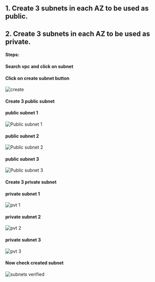 ## 1. Create 3 subnets in each AZ to be used as public.
## 2. Create 3 subnets in each AZ to be used as private.
#### Steps:
#### Search vpc and click on subnet<br/>
#### Click on create subnet button<br/>

![create](https://user-images.githubusercontent.com/53372486/144756209-6854f049-5079-4195-a1df-d12a0f59169d.png)<br/>

#### Create 3 public subnet<br/>
#### public subnet 1<br/>

![Public subnet 1](https://user-images.githubusercontent.com/53372486/144756068-242a4e32-3c3a-4edd-81e6-5096dcd308f6.PNG)<br/>

#### public subnet 2<br/>

![Public subnet 2](https://user-images.githubusercontent.com/53372486/144756058-3f8d288e-bb8a-4391-a8d4-45847d362630.PNG)<br/>

#### public subnet 3<br/>

![Public subnet 3](https://user-images.githubusercontent.com/53372486/144756061-b53d7f0a-217f-4e37-95d5-14a3bccf84b5.PNG)<br/>

#### Create 3 private subnet<br/>
#### private subnet 1<br/>

![pvt 1](https://user-images.githubusercontent.com/53372486/144756063-37d19caf-f461-43b7-9a15-2fea3d19b1f5.PNG)<br/>

#### private subnet 2<br/>

![pvt 2](https://user-images.githubusercontent.com/53372486/144756065-25aba443-7f4f-4f64-820b-bd38b04bc40c.PNG)<br/>

#### private subnet 3<br/>

![pvt 3](https://user-images.githubusercontent.com/53372486/144756066-9b3e5ce8-db36-4f5c-8bf2-86ad5b93700e.PNG)<br/>


#### Now check created subnet<br/>
![subnets verified](https://user-images.githubusercontent.com/53372486/144756067-0b290c10-e4ae-4a8a-867f-8ca057be1dab.PNG)<br/>

